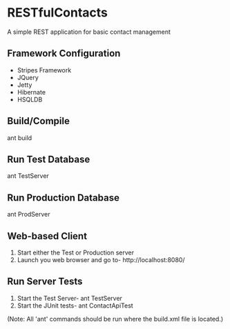 # RESTfulContacts
A simple REST application for basic contact management

## Framework Configuration
* Stripes Framework
* JQuery
* Jetty
* Hibernate
* HSQLDB


## Build/Compile
ant build

## Run Test Database
ant TestServer

## Run Production Database
ant ProdServer

## Web-based Client
1. Start either the Test or Production server
2. Launch you web browser and go to- http://localhost:8080/

## Run Server Tests
1. Start the Test Server- ant TestServer 
2. Start the JUnit tests- ant ContactApiTest

(Note: All 'ant' commands should be run where the build.xml file is located.)
